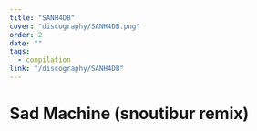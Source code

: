 ```yaml
---
title: "SANH4DB"
cover: "discography/SANH4DB.png"
order: 2
date: ""
tags:
  - compilation
link: "/discography/SANH4DB"
---
```


# Sad Machine (snoutibur remix)